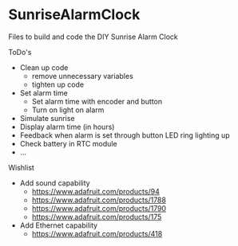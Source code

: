 # SunriseAlarmClock
Files to build and code the DIY Sunrise Alarm Clock

ToDo's
- Clean up code
	- remove unnecessary variables
	- tighten up code
- Set alarm time
	- Set alarm time with encoder and button
	- Turn on light on alarm
- Simulate sunrise
- Display alarm time (in hours)
- Feedback when alarm is set through button LED ring lighting up
- Check battery in RTC module
- ...

Wishlist
- Add sound capability
	- https://www.adafruit.com/products/94
	- https://www.adafruit.com/products/1788
	- https://www.adafruit.com/products/1790
	- https://www.adafruit.com/products/175
- Add Ethernet capability
	- https://www.adafruit.com/products/418